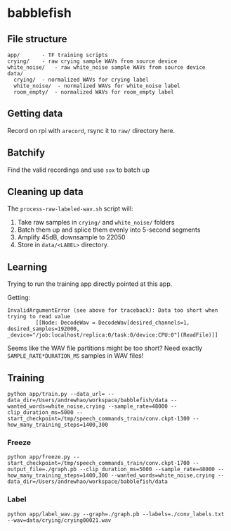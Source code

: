 # babblefish

## File structure

```
app/       - TF training scripts
crying/    - raw crying sample WAVs from source device
white_noise/   - raw white_noise sample WAVs from source device
data/
  crying/  - normalized WAVs for crying label
  white_noise/  - normalized WAVs for white_noise label
  room_empty/  - normalized WAVs for room_empty label
```

## Getting data

Record on rpi with `arecord`, rsync it to `raw/` directory here.

## Batchify

Find the valid recordings and use `sox` to batch up

## Cleaning up data

The `process-raw-labeled-wav.sh` script will:

1. Take raw samples in `crying/` and `white_noise/` folders
1. Batch them up and splice them evenly into 5-second segments
1. Amplify 45dB, downsample to 22050
1. Store in `data/<LABEL>` directory.

## Learning

Trying to run the training app directly pointed at this app.

Getting:

```
InvalidArgumentError (see above for traceback): Data too short when trying to read value
         [[Node: DecodeWav = DecodeWav[desired_channels=1, desired_samples=192000, _device="/job:localhost/replica:0/task:0/device:CPU:0"](ReadFile)]]
```

Seems like the WAV file partitions might be too short? Need exactly `SAMPLE_RATE*DURATION_MS` samples in WAV files!

## Training

```
python app/train.py --data_url= --data_dir=/Users/andrewhao/workspace/babblefish/data --wanted_words=white_noise,crying --sample_rate=48000 --clip_duration_ms=5000 --start_checkpoint=/tmp/speech_commands_train/conv.ckpt-1300 --how_many_training_steps=1400,300
```

### Freeze

```
python app/freeze.py --start_checkpoint=/tmp/speech_commands_train/conv.ckpt-1700 --output_file=./graph.pb --clip_duration_ms=5000 --sample_rate=48000 --how_many_training_steps=1400,300 --wanted_words=white_noise,crying --data_dir=/Users/andrewhao/workspace/babblefish/data
```

### Label

```
python app/label_wav.py --graph=./graph.pb --labels=./conv_labels.txt --wav=data/crying/crying00021.wav
```
